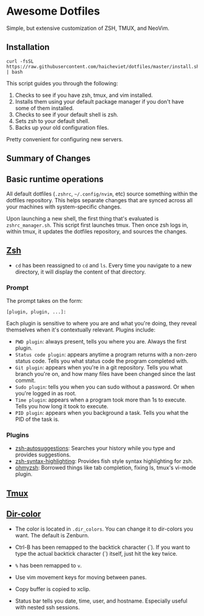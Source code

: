 # Awesome Dotfiles

Simple, but extensive customization of ZSH, TMUX, and NeoVim.

## Installation

```shell
curl -fsSL https://raw.githubusercontent.com/haicheviet/dotfiles/master/install.sh | bash
```

This script guides you through the following:

1. Checks to see if you have zsh, tmux, and vim installed.
2. Installs them using your default package manager if you don't have some of them installed.
3. Checks to see if your default shell is zsh.
4. Sets zsh to your default shell.
5. Backs up your old configuration files.

Pretty convenient for configuring new servers.

## **Summary of Changes**

## Basic runtime operations

All default dotfiles (`.zshrc`, `~/.config/nvim`, etc) source something within the dotfiles repository. This helps separate changes that are synced across all your machines with system-specific changes.

Upon launching a new shell, the first thing that's evaluated is `zshrc_manager.sh`. This script first launches tmux. Then once zsh logs in, within tmux, it updates the dotfiles repository, and sources the changes.

## [Zsh](https://en.wikipedia.org/wiki/Z_shell)

- `cd` has been reassigned to `cd` and `ls`. Every time you navigate to a new directory, it will display the content of that directory.

### Prompt

The prompt takes on the form:

```shell
[plugin, plugin, ...]:
```

Each plugin is sensitive to where you are and what you're doing, they reveal themselves when it's contextually relevant. Plugins include:

- `PWD plugin`: always present, tells you where you are. Always the first plugin.
- `Status code plugin`: appears anytime a program returns with a non-zero status code. Tells you what status code the program completed with.
- `Git plugin`: appears when you're in a git repository. Tells you what branch you're on, and how many files have been changed since the last commit.
- `Sudo plugin`: tells you when you can sudo without a password. Or when you're logged in as root.
- `Time plugin`: appears when a program took more than 1s to execute. Tells you how long it took to execute.
- `PID plugin`: appears when you background a task. Tells you what the PID of the task is.

### Plugins

- [zsh-autosuggestions](https://github.com/zsh-users/zsh-autosuggestions): Searches your history while you type and provides suggestions.
- [zsh-syntax-highlighting](https://github.com/zsh-users/zsh-syntax-highlighting/tree/ad522a091429ba180c930f84b2a023b40de4dbcc): Provides fish style syntax highlighting for zsh.
- [ohmyzsh](https://github.com/robbyrussell/oh-my-zsh/tree/291e96dcd034750fbe7473482508c08833b168e3): Borrowed things like tab completion, fixing ls, tmux's vi-mode plugin.

## [Tmux](https://en.wikipedia.org/wiki/Tmux)


## [Dir-color](http://manpages.ubuntu.com/manpages/xenial/man5/dir_colors.5.html)
- The color is located in `.dir_colors`. You can change it to dir-colors you want. The default is Zenburn.


- Ctrl-B has been remapped to the backtick character (&#96;). If you want to type the actual backtick character (&#96;) itself, just hit the key twice.
- `%` has been remapped to `v`.
- Use vim movement keys for moving between panes.
- Copy buffer is copied to xclip.
- Status bar tells you date, time, user, and hostname. Especially useful with nested ssh sessions.